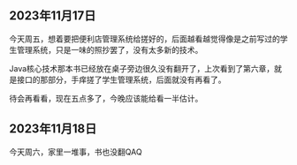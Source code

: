 ## 2023年11月17日

今天周五，想着要把便利店管理系统给搓好的，后面越看越觉得像是之前写过的学生管理系统，只是一味的照抄罢了，没有太多新的技术。

Java核心技术那本书已经放在桌子旁边很久没有翻开了，上次看到了第六章，就是接口的那部分，手痒搓了学生管理系统，后面就没有再看了。

待会再看看，现在五点多了，今晚应该能给看一半估计。

## 2023年11月18日

今天周六，家里一堆事，书也没翻QAQ